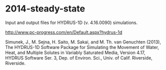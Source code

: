 # 2014-steady-state

Input and output files for HYDRUS-1D (v. 4.16.0090) simulations.

http://www.pc-progress.com/en/Default.aspx?hydrus-1d

Simunek, J., M. Sejna, H. Saito, M. Sakai, and M. Th. van Genuchten (2013), The HYDRUS-1D Software Package for Simulating the Movement of Water, Heat, and Multiple Solutes in Variably Saturated Media, Version 4.17, HYDRUS Software Ser. 3, Dep. of Environ. Sci., Univ. of Calif. Riverside, Riverside.

